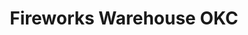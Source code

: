 ---
title: "Fireworks Warehouse OKC"
url: /oklahoma-city/fireworks-warehouse-okc/
shop: Pyrotechnik
---